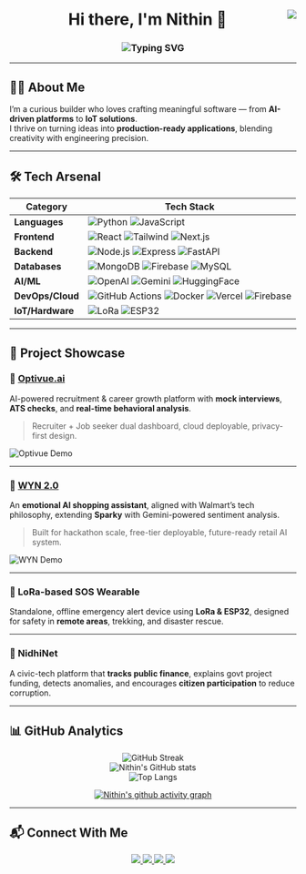 <!-- Header with Typewriter Effect -->
<h1 align="center">
  Hi there, I'm Nithin 👋
  <img src="https://komarev.com/ghpvc/?username=NITHIN4747&label=Profile%20Views&color=blue&style=flat-square" align="right" />
</h1>

<h3 align="center">
  <img src="https://readme-typing-svg.herokuapp.com?font=Fira+Code&size=24&pause=1000&color=2E9AFE&center=true&vCenter=true&width=600&lines=Software+Engineering+Intern+@+Praskla+Technology;AI+%7C+Full+Stack+%7C+IoT+Builder;Turning+Ideas+Into+Scalable+Products" alt="Typing SVG" />
</h3>

---

## 🧑‍💻 About Me  
I’m a curious builder who loves crafting meaningful software — from **AI-driven platforms** to **IoT solutions**.  
I thrive on turning ideas into **production-ready applications**, blending creativity with engineering precision.  

---

## 🛠️ Tech Arsenal  

<div align="center">

| **Category** | **Tech Stack** |
|--------------|----------------|
| **Languages** | ![Python](https://img.shields.io/badge/-Python-3776AB?logo=python&logoColor=white) ![JavaScript](https://img.shields.io/badge/-JavaScript-F7DF1E?logo=javascript&logoColor=black) |
| **Frontend** | ![React](https://img.shields.io/badge/-React-61DAFB?logo=react&logoColor=black) ![Tailwind](https://img.shields.io/badge/-TailwindCSS-38B2AC?logo=tailwind-css&logoColor=white) ![Next.js](https://img.shields.io/badge/-Next.js-000000?logo=next.js&logoColor=white) |
| **Backend** | ![Node.js](https://img.shields.io/badge/-Node.js-339933?logo=node.js&logoColor=white) ![Express](https://img.shields.io/badge/-Express.js-000000?logo=express&logoColor=white) ![FastAPI](https://img.shields.io/badge/-FastAPI-009688?logo=fastapi&logoColor=white) |
| **Databases** | ![MongoDB](https://img.shields.io/badge/-MongoDB-47A248?logo=mongodb&logoColor=white) ![Firebase](https://img.shields.io/badge/-Firebase-FFCA28?logo=firebase&logoColor=black) ![MySQL](https://img.shields.io/badge/-MySQL-4479A1?logo=mysql&logoColor=white) |
| **AI/ML** | ![OpenAI](https://img.shields.io/badge/-OpenAI-412991?logo=openai&logoColor=white) ![Gemini](https://img.shields.io/badge/-Gemini-4285F4?logo=google&logoColor=white) ![HuggingFace](https://img.shields.io/badge/-HuggingFace-FFD21E?logo=huggingface&logoColor=black) |
| **DevOps/Cloud** | ![GitHub Actions](https://img.shields.io/badge/-GitHub%20Actions-2088FF?logo=github-actions&logoColor=white) ![Docker](https://img.shields.io/badge/-Docker-2496ED?logo=docker&logoColor=white) ![Vercel](https://img.shields.io/badge/-Vercel-000000?logo=vercel&logoColor=white) ![Firebase](https://img.shields.io/badge/-Firebase-FFCA28?logo=firebase&logoColor=black) |
| **IoT/Hardware** | ![LoRa](https://img.shields.io/badge/-LoRa-3A3A3A?logo=semtech&logoColor=white) ![ESP32](https://img.shields.io/badge/-ESP32-000000?logo=espressif&logoColor=white) |

</div>

---

## 🚀 Project Showcase  

### 🔹 [Optivue.ai](https://github.com/NITHIN4747/optivue.ai)  
AI-powered recruitment & career growth platform with **mock interviews**, **ATS checks**, and **real-time behavioral analysis**.  
> Recruiter + Job seeker dual dashboard, cloud deployable, privacy-first design.  

![Optivue Demo](https://raw.githubusercontent.com/NITHIN4747/optivue.ai/main/preview.gif)

---

### 🔹 [WYN 2.0](https://github.com/NITHIN4747/wyn_walmart)  
An **emotional AI shopping assistant**, aligned with Walmart’s tech philosophy, extending **Sparky** with Gemini-powered sentiment analysis.  
> Built for hackathon scale, free-tier deployable, future-ready retail AI system.  

![WYN Demo](https://raw.githubusercontent.com/NITHIN4747/wyn_walmart/main/preview.gif)

---

### 🔹 LoRa-based SOS Wearable  
Standalone, offline emergency alert device using **LoRa & ESP32**, designed for safety in **remote areas**, trekking, and disaster rescue.  

---

### 🔹 NidhiNet  
A civic-tech platform that **tracks public finance**, explains govt project funding, detects anomalies, and encourages **citizen participation** to reduce corruption.  

---

## 📊 GitHub Analytics  

<div align="center">

![GitHub Streak](https://github-readme-streak-stats.herokuapp.com?user=NITHIN4747&theme=tokyonight&hide_border=true)  
![Nithin's GitHub stats](https://github-readme-stats.vercel.app/api?username=NITHIN4747&show_icons=true&theme=tokyonight&hide_border=true)  
![Top Langs](https://github-readme-stats.vercel.app/api/top-langs/?username=NITHIN4747&layout=compact&theme=tokyonight&hide_border=true)  

<!-- Contribution Graph -->
[![Nithin's github activity graph](https://github-readme-activity-graph.vercel.app/graph?username=NITHIN4747&theme=tokyo-night)](https://github.com/NITHIN4747)

</div>

---

## 📬 Connect With Me  

<div align="center">

<a href="https://github.com/NITHIN4747">
  <img src="https://img.shields.io/badge/GitHub-181717?style=for-the-badge&logo=github&logoColor=white" />
</a>
<a href="https://www.linkedin.com/in/nithink47">
  <img src="https://img.shields.io/badge/LinkedIn-0A66C2?style=for-the-badge&logo=linkedin&logoColor=white" />
</a>
<a href="mailto:nithinofficial47@gmail.com">
  <img src="https://img.shields.io/badge/Email-D14836?style=for-the-badge&logo=gmail&logoColor=white" />
</a>
<a href="tel:+917448398216">
  <img src="https://img.shields.io/badge/Call-25D366?style=for-the-badge&logo=whatsapp&logoColor=white" />
</a>

</div>
